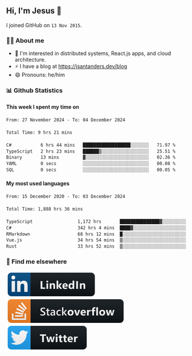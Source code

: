 ## Hi, I'm Jesus 👋

I joined GitHub on `13 Nov 2015`.

<!-- Talking about you -->

### 👨‍💻 About me

- 👦 I'm interested in distributed systems, React.js apps, and cloud architecture.
- ⚡️ I have a blog at <https://jsantanders.dev/blog>
- 😄 Pronouns: he/him

### 📊 Github Statistics

#### This week I spent my time on

<!--START_SECTION:weekly-->

```txt
From: 27 November 2024 - To: 04 December 2024

Total Time: 9 hrs 21 mins

C#           6 hrs 44 mins   ██████████████████░░░░░░░   71.97 %
TypeScript   2 hrs 23 mins   ██████▒░░░░░░░░░░░░░░░░░░   25.51 %
Binary       13 mins         ▓░░░░░░░░░░░░░░░░░░░░░░░░   02.36 %
YAML         0 secs          ░░░░░░░░░░░░░░░░░░░░░░░░░   00.08 %
SQL          0 secs          ░░░░░░░░░░░░░░░░░░░░░░░░░   00.05 %
```

<!--END_SECTION:weekly-->

#### My most used languages

<!--START_SECTION:alltime-->

```txt
From: 15 December 2020 - To: 03 December 2024

Total Time: 1,888 hrs 36 mins

TypeScript                 1,172 hrs       ███████████████▓░░░░░░░░░   62.06 %
C#                         342 hrs 4 mins  ████▓░░░░░░░░░░░░░░░░░░░░   18.11 %
RMarkdown                  68 hrs 12 mins  █░░░░░░░░░░░░░░░░░░░░░░░░   03.61 %
Vue.js                     34 hrs 54 mins  ▒░░░░░░░░░░░░░░░░░░░░░░░░   01.85 %
Rust                       33 hrs 52 mins  ▒░░░░░░░░░░░░░░░░░░░░░░░░   01.79 %
```

<!--END_SECTION:alltime-->

### 📢 Find me elsewhere

<p>
  <a target="_blank" href="https://linkedin.com/in/jsantanders">
    <img src="https://github.com/jsantanders/jsantanders/blob/master/img/linkedin.svg" alt="LinkedIn" style="vertical-align:top; margin:4px">
  </a>
  
  <a target="_blank" href="https://stackoverflow.com/users/7318331/jesus-santander">
    <img src="https://github.com/jsantanders/jsantanders/blob/master/img/stackoverflow.svg" alt="StackOverflow" style="vertical-align:top; margin:4px">
  </a>
  
  <a target="_blank" href="http://twitter.com/jsantanders">
    <img src="https://github.com/jsantanders/jsantanders/blob/master/img/twitter.svg" alt="Twitter" style="vertical-align:top; margin:4px">
  </a>
</p>
